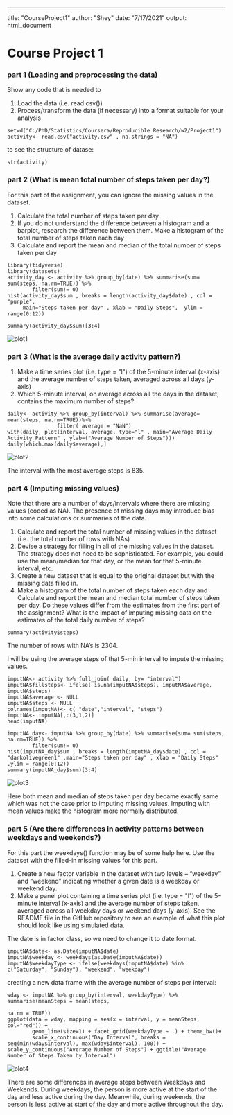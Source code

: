 ---
title: "CourseProject1"
author: "Shey"
date: "7/17/2021"
output: html_document

**Course Project 1**
====================
### **part 1 (Loading and preprocessing the data)** 

Show any code that is needed to
 
1. Load the data (i.e. read.csv())
2. Process/transform the data (if necessary) into a format suitable for your analysis

```{r}
setwd("C:/PhD/Statistics/Coursera/Reproducible Research/w2/Project1")
activity<- read.csv("activity.csv" , na.strings = "NA")
```


to see the structure of datase:

```{r}
str(activity)
```


### **part 2 (What is mean total number of steps taken per day?)**

For this part of the assignment, you can ignore the missing values in the dataset.

1. Calculate the total number of steps taken per day
2. If you do not understand the difference between a histogram and a barplot, research the difference between them. Make a histogram of the total number of steps taken each day
3. Calculate and report the mean and median of the total number of steps taken per day

```{r}
library(tidyverse)
library(datasets)
activity_day <- activity %>% group_by(date) %>% summarise(sum= sum(steps, na.rm=TRUE)) %>%
        filter(sum!= 0)
hist(activity_day$sum , breaks = length(activity_day$date) , col = "purple",
     main="Steps taken per day" , xlab = "Daily Steps",  ylim = range(0:12))
     
summary(activity_day$sum)[3:4]
```        

![plot1](https://user-images.githubusercontent.com/84548966/126054732-b2e7e0b4-084d-475a-89a8-78581f348e77.png)

### **part 3 (What is the average daily activity pattern?)**
        
1. Make a time series plot (i.e. type = "l") of the 5-minute interval (x-axis) and the average number of steps taken, averaged across all days (y-axis)
2. Which 5-minute interval, on average across all the days in the dataset, contains the maximum number of steps?        
        
```{r}
daily<- activity %>% group_by(interval) %>% summarise(average= mean(steps, na.rm=TRUE))%>%
                filter( average!= "NaN")
with(daily, plot(interval, average, type="l" , main="Average Daily Activity Pattern" , ylab=("Average Number of Steps")))        
daily[which.max(daily$average),]
```
![plot2](https://user-images.githubusercontent.com/84548966/126054747-71fe8e5c-c9f3-4a63-9700-b5bec11c1653.png)

The interval with the most average steps is 835.


### **part 4 (Imputing missing values)**

Note that there are a number of days/intervals where there are missing values (coded as NA). The presence of missing days may introduce bias into some calculations or summaries of the data.

1. Calculate and report the total number of missing values in the dataset (i.e. the total number of rows with NAs)
2. Devise a strategy for filling in all of the missing values in the dataset. The strategy does not need to be sophisticated. For example, you could use the mean/median for that day, or the mean for that 5-minute interval, etc.
3. Create a new dataset that is equal to the original dataset but with the missing data filled in.
4. Make a histogram of the total number of steps taken each day and Calculate and report the mean and median total number of steps taken per day. Do these values differ from the estimates from the first part of the assignment? What is the impact of imputing missing data on the estimates of the total daily number of steps?  

```{r}
summary(activity$steps)
```
The number of rows with NA’s is 2304.  

I will be using the average steps of that 5-min interval to impute the missing values.

```{r}
imputNA<- activity %>% full_join( daily, by= "interval") 
imputNA$fillsteps<- ifelse( is.na(imputNA$steps), imputNA$average, imputNA$steps)
imputNA$average <- NULL
imputNA$steps <- NULL
colnames(imputNA)<- c( "date","interval", "steps")
imputNA<- imputNA[,c(3,1,2)]
head(imputNA)

imputNA_day<- imputNA %>% group_by(date) %>% summarise(sum= sum(steps, na.rm=TRUE)) %>%
        filter(sum!= 0)
hist(imputNA_day$sum , breaks = length(imputNA_day$date) , col = "darkolivegreen1" ,main="Steps taken per day" , xlab = "Daily Steps" ,ylim = range(0:12))
summary(imputNA_day$sum)[3:4]

```
![plot3](https://user-images.githubusercontent.com/84548966/126054749-35914ded-7e24-4cd3-835f-2f6b4d0da4bf.png)

Here both mean and median of steps taken per day became exactly same which was not the case prior to imputing missing values.
Imputing with mean values make the histogram more normally distributed.



### **part 5 (Are there differences in activity patterns between weekdays and weekends?)**

For this part the weekdays() function may be of some help here. Use the dataset with the filled-in missing values for this part.

1. Create a new factor variable in the dataset with two levels – “weekday” and “weekend” indicating whether a given date is a weekday or weekend day.
2. Make a panel plot containing a time series plot (i.e. type = "l") of the 5-minute interval (x-axis) and the average number of steps taken, averaged across all weekday days or weekend days (y-axis). See the README file in the GitHub repository to see an example of what this plot should look like using simulated data.  

The date is in factor class, so we need to change it to date format. 


```{r}
imputNA$date<- as.Date(imputNA$date)
imputNA$weekday <- weekdays(as.Date(imputNA$date)) 
imputNA$weekdayType <- ifelse(weekdays(imputNA$date) %in% c("Saturday", "Sunday"), "weekend", "weekday")
```

creating a new data frame with the average number of steps per interval:

```{r}
wday <- imputNA %>% group_by(interval, weekdayType) %>% summarise(meanSteps = mean(steps, 
                                                                                           na.rm = TRUE))
ggplot(data = wday, mapping = aes(x = interval, y = meanSteps, col="red")) + 
        geom_line(size=1) + facet_grid(weekdayType ~ .) + theme_bw()+
        scale_x_continuous("Day Interval", breaks = seq(min(wday$interval), max(wday$interval), 100)) + scale_y_continuous("Average Number of Steps") + ggtitle("Average Number of Steps Taken by Interval")
```
![plot4](https://user-images.githubusercontent.com/84548966/126054756-05bf1e45-8753-4923-a7b8-5f5cdb01b3c6.png)

There are some differences in average steps between Weekdays and Weekends. During weekdays, the person is more active at the start of the day and less active during the day. Meanwhile, during weekends, the person is less active at start of the day and more active throughout the day.
